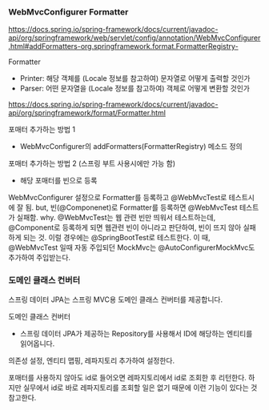 
### WebMvcConfigurer Formatter

https://docs.spring.io/spring-framework/docs/current/javadoc-api/org/springframework/web/servlet/config/annotation/WebMvcConfigurer.html#addFormatters-org.springframework.format.FormatterRegistry-

Formatter
- Printer: 해당 객체를 (Locale 정보를 참고하여) 문자열로 어떻게 출력할 것인가
- Parser: 어떤 문자열을 (Locale 정보를 참고하여) 객체로 어떻게 변환할 것인가

https://docs.spring.io/spring-framework/docs/current/javadoc-api/org/springframework/format/Formatter.html

포매터 추가하는 방법 1
- WebMvcConfigurer의 addFormatters(FormatterRegistry) 메소드 정의

포매터 추가하는 방법 2 (스프링 부트 사용시에만 가능 함)
- 해당 포매터를 빈으로 등록 

WebMvcConfigurer 설정으로 Formatter를 등록하고 @WebMvcTest로 테스트시에 잘 됨.
but, 빈(@Componenet)로 Formatter를 등록하면 @WebMvcTest 테스트가 실패함.
why. @WebMvcTest는 웹 관련 빈만 띄워서 테스트하는데, @Component로 등록하게 되면 웹관련 빈이 아니라고 판단하여,
빈이 뜨지 않아 실패하게 되는 것.
이럴 경우에는 @SpringBootTest로 테스트한다. 
이 때, @WebMvcTest 일때 자동 주입되던 MockMvc는 @AutoConfigurerMockMvc도 추가하여 주입받는다. 


### 도메인 클래스 컨버터

스프링 데이터 JPA는 스프링 MVC용 도메인 클래스 컨버터를 제공합니다.

도메인 클래스 컨버터
- 스프링 데이터 JPA가 제공하는 Repository를 사용해서 ID에 해당하는 엔티티를 읽어옵니다.

의존성 설정, 엔티티 맵핑, 레파지토리 추가하여 설정한다.

포매터를 사용하지 않아도 id로 들어오면 레파지토리에서 id로 조회한 후 리턴한다.
하지만 실무에서 id로 바로 레파지토리를 조회할 일은 없기 때문에 이런 기능이 있다는 것 참고한다.


